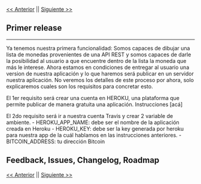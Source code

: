 [<< Anterior](part5/part5.md) || [ Siguiente >>](part6/part6.md)

## Primer release
---------------------------------------------------------------------------------------------

Ya tenemos nuestra primera funcionalidad: Somos capaces de dibujar una lista de monedas provenientes de una API REST y somos capaces de darle la posibilidad al usuario a que encuentre dentro de la lista la moneda que más le interese. 
Ahora estamos en condiciones de entregar al usuario una version de nuestra aplicación y lo que haremos será publicar en un servidor nuestra aplicación. No veremos los detalles de este proceso por ahora, solo explicaremos cuales son los requisitos para concretar esto.

El 1er requisito será crear una cuenta en HEROKU, una plataforma que permite publicar de manera gratuita una aplicación. Instrucciones [acá]

El 2do requisito será ir a nuestra cuenta Travis y crear 2 variable de ambiente.
    - HEROKU_APP_NAME: debe ser el nombre de la aplicación creada en Heroku
    - HEROKU_KEY: debe ser la key generada por heroku para nuestra app de la cuál hablamos en las instrucciones anteriores.
    - BITCOIN_ADDRESS: tu dirección Bitcoin


## Feedback, Issues, Changelog, Roadmap

[<< Anterior](part5/part5.md) || [ Siguiente >>](part6/part6.md)